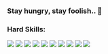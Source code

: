 ### Stay hungry, stay foolish.. 👋

### Hard Skills:

<img src="https://img.shields.io/badge/html-red?style=for-the-badge&logo=html5&logoColor=white"/> <img src="https://img.shields.io/badge/css-blue?style=for-the-badge&logo=css3&logoColor=white"/> <img src="https://img.shields.io/badge/sass-FF1493?style=for-the-badge&logo=sass&logoColor=white"/> <img src="https://img.shields.io/badge/git-FF4500?style=for-the-badge&logo=git&logoColor=white"/> <img src="https://img.shields.io/badge/javascript-FFD700?style=for-the-badge&logo=javascript&logoColor=black"/>  <img src="https://img.shields.io/badge/react-1E90FF?style=for-the-badge&logo=react&logoColor=white"/> <img src="https://img.shields.io/badge/redux-ffffFF?style=for-the-badge&logo=redux&logoColor=purple"/>  <img src="https://img.shields.io/badge/typescript-007acc?style=for-the-badge&logo=typescript&logoColor=white"/> <img src="https://img.shields.io/badge/tailwind_css-ffffFF?style=for-the-badge&logo=tailwindcss&logoColor=green"/> <img src="https://img.shields.io/badge/next_js-263238?style=for-the-badge&logo=next.js&logoColor=white"/>



